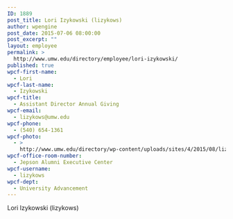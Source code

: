 ```yaml
---
ID: 1889
post_title: Lori Izykowski (lizykows)
author: wpengine
post_date: 2015-07-06 08:00:00
post_excerpt: ""
layout: employee
permalink: >
  http://www.umw.edu/directory/employee/lori-izykowski/
published: true
wpcf-first-name:
  - Lori
wpcf-last-name:
  - Izykowski
wpcf-title:
  - Assistant Director Annual Giving
wpcf-email:
  - lizykows@umw.edu
wpcf-phone:
  - (540) 654-1361
wpcf-photo:
  - >
    http://www.umw.edu/directory/wp-content/uploads/sites/4/2015/08/lizyowski.gif
wpcf-office-room-number:
  - Jepson Alumni Executive Center
wpcf-username:
  - lizykows
wpcf-dept:
  - University Advancement
---
```

Lori Izykowski (lizykows)